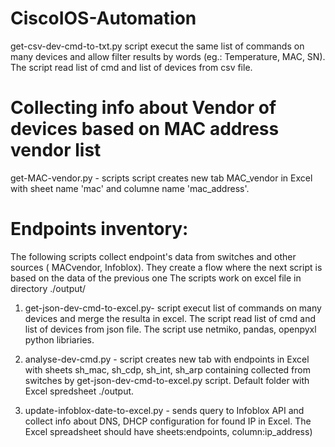 # CiscoIOS-Automation
get-csv-dev-cmd-to-txt.py script execut the same list of commands on many devices and allow filter results by words (eg.: Temperature, MAC, SN). The script read list of cmd and list of devices from csv file.

# Collecting info about Vendor of devices based on MAC address vendor list 
get-MAC-vendor.py - scripts script creates new tab MAC_vendor in Excel with sheet name 'mac' and columne name 'mac_address'.

# Endpoints inventory:
The following scripts collect endpoint's data from switches and other sources ( MACvendor, Infoblox). They create a flow where the next script is based on the data of the previous one
The scripts work on excel file in directory ./output/

1. get-json-dev-cmd-to-excel.py- script execut list of commands on many devices and merge the resulta in excel. The script read list of cmd and list of devices from json file. The script use netmiko, pandas, openpyxl python libriaries.

2. analyse-dev-cmd.py - script creates new tab with endpoints in Excel with sheets sh_mac, sh_cdp, sh_int, sh_arp containing collected from switches by get-json-dev-cmd-to-excel.py script. Default folder with Excel spredsheet ./output.

3. update-infoblox-date-to-excel.py - sends query to Infoblox API and collect info about DNS, DHCP configuration for found IP in Excel. The Excel spreadsheet should have sheets:endpoints, column:ip_address)

